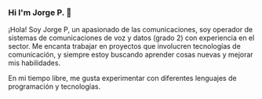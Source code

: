 ### Hi I'm Jorge P. 👋


¡Hola! Soy Jorge P, un apasionado de las comunicaciones, soy operador de sistemas de comunicaciones de voz y datos (grado 2) con experiencia en el sector. Me encanta trabajar en proyectos que involucren tecnologías de comunicación, y siempre estoy buscando aprender cosas nuevas y mejorar mis habilidades.

En mi tiempo libre, me gusta experimentar con diferentes lenguajes de programación y tecnologías.
